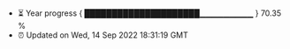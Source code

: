 - ⏳ Year progress { █████████████████████▁▁▁▁▁▁▁▁▁ } 70.35 %
- ⏰ Updated on Wed, 14 Sep 2022 18:31:19 GMT


